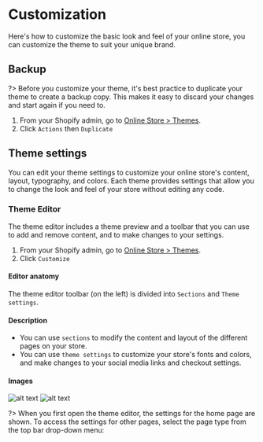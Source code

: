 # Customization
Here's how to customize the basic look and feel of your online store, you can customize the theme to suit your unique brand.

## Backup
?> Before you customize your theme, it's best practice to duplicate your theme to create a backup copy. This makes it easy to discard your changes and start again if you need to.

1. From your Shopify admin, go to [Online Store > Themes](https://www.shopify.com/admin/themes?ref=OpenThinking).
1. Click `Actions` then `Duplicate`

## Theme settings
You can edit your theme settings to customize your online store's content, layout, typography, and colors. Each theme provides settings that allow you to change the look and feel of your store without editing any code.

### Theme Editor 
The theme editor includes a theme preview and a toolbar that you can use to add and remove content, and to make changes to your settings. 

1. From your Shopify admin, go to [Online Store > Themes](https://www.shopify.com/admin/themes?ref=OpenThinking).
1. Click `Customize`


#### Editor anatomy
The theme editor toolbar (on the left) is divided into `Sections` and `Theme settings`.

<!-- tabs:start -->
#### **Description**
- You can use `sections` to modify the content and layout of the different pages on your store. 
- You can use `theme settings` to customize your store's fonts and colors, and make changes to your social media links and checkout settings.
#### **Images**
![alt text](https://github.com/openxthinking/master-docs/blob/master/docs/media/custom-editor-sections.png?raw=true)
![alt text](https://github.com/openxthinking/master-docs/blob/master/docs/media/custom-editor-Theme_settings.png?raw=true)
<!-- tabs:end -->

?> When you first open the theme editor, the settings for the home page are shown. To access the settings for other pages, select the page type from the top bar drop-down menu:

